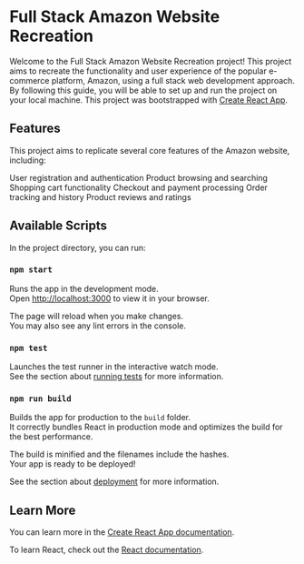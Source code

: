 # Full Stack Amazon Website Recreation

Welcome to the Full Stack Amazon Website Recreation project! This project aims to recreate the functionality and user experience of the popular e-commerce platform, Amazon, using a full stack web development approach. By following this guide, you will be able to set up and run the project on your local machine.
This project was bootstrapped with [Create React App](https://github.com/facebook/create-react-app).


## Features
This project aims to replicate several core features of the Amazon website, including:

User registration and authentication
Product browsing and searching
Shopping cart functionality
Checkout and payment processing
Order tracking and history
Product reviews and ratings

## Available Scripts

In the project directory, you can run:

### `npm start`

Runs the app in the development mode.\
Open [http://localhost:3000](http://localhost:3000) to view it in your browser.

The page will reload when you make changes.\
You may also see any lint errors in the console.

### `npm test`

Launches the test runner in the interactive watch mode.\
See the section about [running tests](https://facebook.github.io/create-react-app/docs/running-tests) for more information.

### `npm run build`

Builds the app for production to the `build` folder.\
It correctly bundles React in production mode and optimizes the build for the best performance.

The build is minified and the filenames include the hashes.\
Your app is ready to be deployed!

See the section about [deployment](https://facebook.github.io/create-react-app/docs/deployment) for more information.


## Learn More

You can learn more in the [Create React App documentation](https://facebook.github.io/create-react-app/docs/getting-started).

To learn React, check out the [React documentation](https://reactjs.org/).



